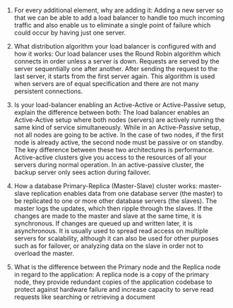 1. For every additional element, why are adding it:
	Adding a new server so that we can
	be able to add a load balancer to handle too much incoming traffic and also enable us to
	eliminate a single point of failure which could occur by having just one server.

2. What distribution algorithm your load balancer is configured with and how it works:
	Our load balancer uses the Round Robin algorithm which connects in order
	unless a server is down. Requests are served by the server sequentially one after
	another. After sending the request to the last server, it starts from the first server again.
	This algorithm is used when servers are of equal specification and there are not many
	persistent connections.

3. Is your load-balancer enabling an Active-Active or Active-Passive setup, explain
the difference between both: 
	The load balancer enables an Active-Active setup where
	both nodes (servers) are actively running the same kind of service simultaneously. While
	in an Active-Passive setup, not all nodes are going to be active. In the case of two
	nodes, if the first node is already active, the second node must be passive or on standby.
	The key difference between these two architectures is performance. Active-active
	clusters give you access to the resources of all your servers during normal operation. In
	an active-passive cluster, the backup server only sees action during failover.

4. How a database Primary-Replica (Master-Slave) cluster works:
	master-slave
	replication enables data from one database server (the master) to be replicated to
	one or more other database servers (the slaves). The master logs the updates, which
	then ripple through the slaves. If the changes are made to the master and slave at
	the same time, it is synchronous. If changes are queued up and written later, it is
	asynchronous. It is usually used to spread read access on multiple servers for
	scalability, although it can also be used for other purposes such as for failover, or
	analyzing data on the slave in order not to overload the master.

5. What is the difference between the Primary node and the Replica node in regard to
the application:
	A replica node is a copy of the primary node, they provide redundant
	copies of the application codebase to protect against hardware failure and increase
	capacity to serve read requests like searching or retrieving a document
